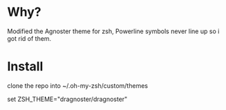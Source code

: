 # Why?
Modified the Agnoster theme for zsh, Powerline symbols never line up so i got rid of them.
# Install
clone the repo into ~/.oh-my-zsh/custom/themes

set ZSH_THEME="dragnoster/dragnoster"
